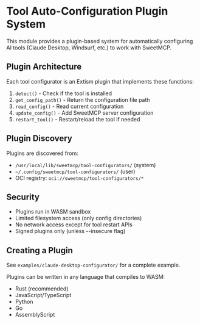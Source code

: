 # Tool Auto-Configuration Plugin System

This module provides a plugin-based system for automatically configuring AI tools (Claude Desktop, Windsurf, etc.) to work with SweetMCP.

## Plugin Architecture

Each tool configurator is an Extism plugin that implements these functions:

1. `detect()` - Check if the tool is installed
2. `get_config_path()` - Return the configuration file path
3. `read_config()` - Read current configuration
4. `update_config()` - Add SweetMCP server configuration
5. `restart_tool()` - Restart/reload the tool if needed

## Plugin Discovery

Plugins are discovered from:
- `/usr/local/lib/sweetmcp/tool-configurators/` (system)
- `~/.config/sweetmcp/tool-configurators/` (user)
- OCI registry: `oci://sweetmcp/tool-configurators/*`

## Security

- Plugins run in WASM sandbox
- Limited filesystem access (only config directories)
- No network access except for tool restart APIs
- Signed plugins only (unless --insecure flag)

## Creating a Plugin

See `examples/claude-desktop-configurator/` for a complete example.

Plugins can be written in any language that compiles to WASM:
- Rust (recommended)
- JavaScript/TypeScript
- Python
- Go
- AssemblyScript